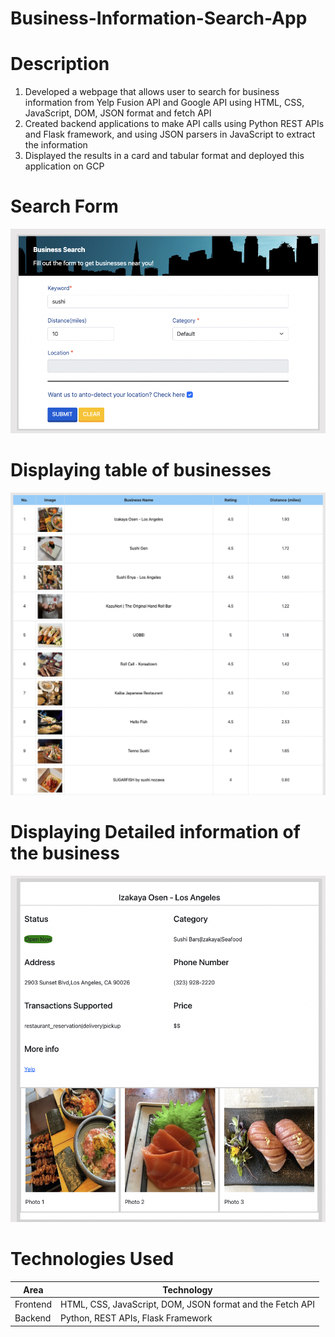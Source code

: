 # Business-Information-Search-App
# Description
1. Developed a webpage that allows user to search for business information from Yelp Fusion API and Google API using HTML, CSS, JavaScript, DOM, JSON format and fetch API
2. Created backend applications to make API calls using Python REST APIs and Flask framework, and using JSON parsers in JavaScript to extract the information
3. Displayed the results in a card and tabular format and deployed this application on GCP

# Search Form
![alt text](https://github.com/peishanhuang/Business-Information-Search-App/blob/main/webpage.png)

# Displaying table of businesses
![alt text](https://github.com/peishanhuang/Business-Information-Search-App/blob/main/table_of_business.png)

# Displaying Detailed information of the business
![alt text](https://github.com/peishanhuang/Business-Information-Search-App/blob/main/detailed.png)

# Technologies Used
| Area        | Technology |
| ----------- | ---------- |
| Frontend    | HTML, CSS, JavaScript, DOM, JSON format and the Fetch API |
| Backend     | Python, REST APIs, Flask Framework |
